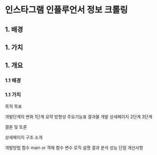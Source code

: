 # 인스타그램 인플루언서 정보 크롤링


## 1. 배경

## 1. 가치


## 1. 개요
### 1.1 배경
### 1.1 가치
목적 
목표


개발단계의 변화
1단계
요약 방향성
주요기능표
결과물
개발 상세페이지
2단계
3단계


결론 및 토론











상세페이지
구조 소개

개발방법 함수 main or 객체 
함수 변수 로직 설명 
결과 분석
성능 단점 개선사항 











